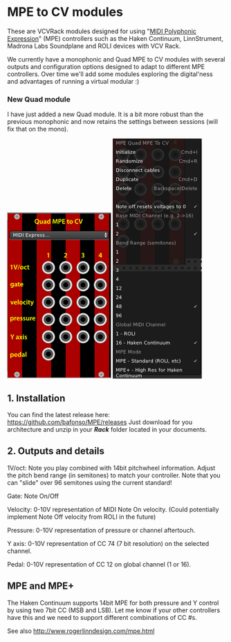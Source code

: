 # MPE to CV modules

These are VCVRack modules designed for using "[MIDI Polyphonic Expression](https://www.midi.org/articles/midi-polyphonic-expression-mpe)" (MPE) controllers such as the Haken Continuum, LinnStrument, Madrona Labs Soundplane and ROLI devices with VCV Rack.

We currently have a monophonic and Quad MPE to CV modules with several outputs and configuration options designed to adapt to different MPE controllers. Over time we'll add some modules exploring the digital'ness and advantages of running a virtual modular :)

### New Quad module

I have just added a new Quad module. It is a bit more robust than the previous monophonic and now retains the settings between sessions (will fix that on the mono).

![SCREENSHOT](doc/Quad_faceplate.png)
![SCREENSHOT](doc/Quad_menu.png)


## 1. Installation 

You can find the latest release here: https://github.com/bafonso/MPE/releases
Just download for you architecture and unzip in your _**Rack**_ folder located in your documents.


## 2. Outputs and details

1V/oct: Note you play combined with 14bit pitchwheel information. Adjust the pitch bend range (in semitones) to match your controller. Note that you can "slide" over 96 semitones using the current standard!

Gate: Note On/Off 

Velocity: 0-10V representation of MIDI Note On velocity. (Could potentially implement Note Off velocity from ROLI in the future)

Pressure: 0-10V representation of pressure or channel aftertouch. 

Y axis: 0-10V representation of CC 74 (7 bit resolution) on the selected channel. 

Pedal: 0-10V representation of CC 12 on global channel (1 or 16). 

## MPE and MPE+
The Haken Continuum supports 14bit MPE for both pressure and Y control by using two 7bit CC (MSB and LSB). Let me know if your other controllers have this and we need to support different combinations of CC #s.

See also http://www.rogerlinndesign.com/mpe.html
